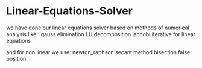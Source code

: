 # Linear-Equations-Solver
we have done our linear equations solver based on methods of numerical analysis like :
gauss elimination
LU decomposition
jaccobi iterative 
for linear equations

and for non linear
we use:
newton_raphson
secant method
bisection
false position 
